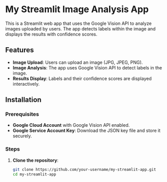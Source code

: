 # My Streamlit Image Analysis App

This is a Streamlit web app that uses the Google Vision API to analyze images uploaded by users. The app detects labels within the image and displays the results with confidence scores.

## Features

- **Image Upload**: Users can upload an image (JPG, JPEG, PNG).
- **Image Analysis**: The app uses Google Vision API to detect labels in the image.
- **Results Display**: Labels and their confidence scores are displayed interactively.

## Installation

### Prerequisites

- **Google Cloud Account** with Google Vision API enabled.
- **Google Service Account Key**: Download the JSON key file and store it securely.

### Steps

1. **Clone the repository**:
   ```bash
   git clone https://github.com/your-username/my-streamlit-app.git
   cd my-streamlit-app
